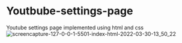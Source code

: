 # Youtbube-settings-page
Youtube settings page implemented using html and css
![screencapture-127-0-0-1-5501-index-html-2022-03-30-13_50_22](https://user-images.githubusercontent.com/59961654/160839432-5fdb37ee-fc20-44ed-b98a-b93d5c8ce9bd.png)
